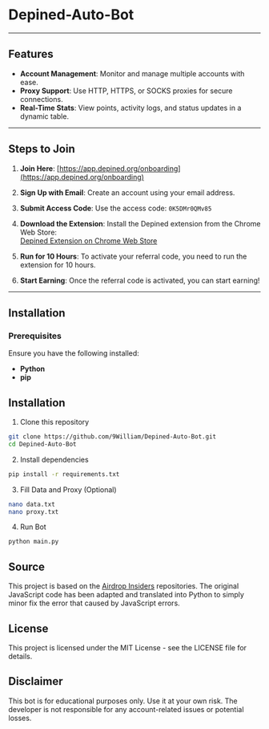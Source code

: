 # Depined-Auto-Bot

---

## Features

- **Account Management**: Monitor and manage multiple accounts with ease.
- **Proxy Support**: Use HTTP, HTTPS, or SOCKS proxies for secure connections.
- **Real-Time Stats**: View points, activity logs, and status updates in a dynamic table.

---

## Steps to Join

1. **Join Here**: [https://app.depined.org/onboarding](https://app.depined.org/onboarding)

2. **Sign Up with Email**: Create an account using your email address.

3. **Submit Access Code**: Use the access code: `0K5DMr0QMv85`

4. **Download the Extension**: Install the Depined extension from the Chrome Web Store:  
   [Depined Extension on Chrome Web Store](https://chromewebstore.google.com/detail/depined/pjlappmodaidbdjhmhifbnnmmkkicjoc)

5. **Run for 10 Hours**: To activate your referral code, you need to run the extension for 10 hours.

6. **Start Earning**: Once the referral code is activated, you can start earning!

---

## Installation

### Prerequisites

Ensure you have the following installed:
- **Python** 
- **pip**

## Installation

1. Clone this repository

```bash
git clone https://github.com/9William/Depined-Auto-Bot.git
cd Depined-Auto-Bot
```
2. Install dependencies

```bash
pip install -r requirements.txt
```
3. Fill Data and Proxy (Optional)

```bash
nano data.txt
nano proxy.txt
```
4. Run Bot

```bash
python main.py
```
## Source

This project is based on the [Airdrop Insiders](https://github.com/airdropinsiders) repositories. The original JavaScript code has been adapted and translated into Python to simply minor fix the error that caused by JavaScript errors. 

## License

This project is licensed under the MIT License - see the LICENSE file for details.

## Disclaimer

This bot is for educational purposes only. Use it at your own risk. The developer is not responsible for any account-related issues or potential losses.
